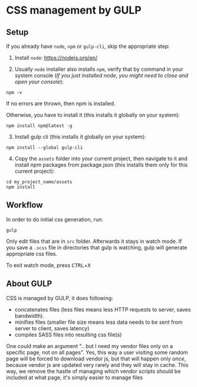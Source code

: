 # CSS management by GULP

## Setup

If you already have `node`, `npm` or `gulp-cli`, skip the appropriate step:

1. Install `node`: https://nodejs.org/en/

2. Usually `node` installer also installs `npm`, verify that by command in your system console (*If you just installed node, you might need to close and open your console*):
```
npm -v
```

If no errors are thrown, then npm is installed.

Otherwise, you have to install it (this installs it globally on your system):
```
npm install npm@latest -g
```

3. Install gulp cli (this installs it globally on your system):
```
npm install --global gulp-cli
```

4. Copy the `assets` folder into your current project, then navigate to it and install npm packages from package.json (this installs them only for this current project):
```
cd my_project_name/assets
npm install
```

## Workflow

In order to do initial css generation, run:
```
gulp
```

Only edit files that are in `src` folder.
Afterwards it stays in watch mode. If you save a `.scss` file in directories that gulp is watching, gulp will generate appropriate css files.

To exit watch mode, press <kbd>CTRL</kbd>+<kbd>X</kbd>

## About GULP

CSS is managed by GULP, it does following:
- concatenates files (less files means less HTTP requests to server, saves bandwidth).
- minifies files (smaller file size means less data needs to be sent from server to client, saves latency)
- compiles SASS files into resulting css file(s)

One could make an argument ".. but I need my vendor files only on a specific page, not on all pages".
Yes, this way a user visiting some random page will be forced to download vendor js, but that will happen only *once*, because vendor js are updated very rarely and they will stay in cache.
This way, we remove the hastle of managing which vendor scripts should be included at what page, it's simply easier to manage files
